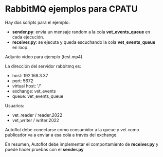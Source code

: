 # RabbitMQ ejemplos para CPATU

Hay dos scripts para el ejemplo: 
* **sender.py**: envia un mensaje random a la cola **vet_events_queue** en cada ejecución.
* **receiver.py**: se ejecuta y queda escuchando la cola **vet_events_queue** en loop.


Adjunto video para ejemplo (test.mp4).


La dirección del servidor rabbitmq es:
* host: 192.168.3.37
* port: 5672
* virtual host: '/'
* exchange: vet_events
* queue: vet_events_queue

Usuarios:
* vet_reader / reader.2022 
* vet_writer / writer.2022

Autoflot debe conectarse como consumidor a la queue y vet como publicador va a enviar a esa cola a través del exchange.

En resumen, Autoflot debe implementar el comportamiento de **receiver.py** y puede hacer pruebas con el **sender.py**